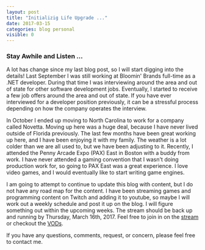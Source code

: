 ```yaml
---
layout: post
title: "Initializig Life Upgrade ..."
date: 2017-03-15
categories: blog personal
visible: 0
---
```


### Stay Awhile and Listen ...
A lot has change since my last blog post, so I will start digging into the details! Last September I was still working at Bloomin' Brands full-time as a .NET developer. During that time I was interviewing around the area and out of state for other software development jobs. Eventually, I started to receive a few job offers around the area and out of state. If you have ever interviewed for a developer position previously, it can be a stressful process depending on how the company operates the interview.

In October I ended up moving to North Carolina to work for a company called Novetta. Moving up here was a huge deal, because I have never lived outside of Florida previously. The last few months have been great working up here, and I have been enjoying it with my family. The weather is a lot colder than we are all used to, but we have been adjusting to it. Recently, I attended the Penny Arcade Expo (PAX) East in Boston with a buddy from work. I have never attended a gaming convention that I wasn't doing production work for, so going to PAX East was a great experience. I love video games, and I would eventually like to start writing game engines.
 
I am going to attempt to continue to update this blog with content, but I do not have any road map for the content. I have been streaming games and programming content on Twitch and adding it to youtube, so maybe I will work out a weekly schedule and post it up on the blog. I will figure something out within the upcoming weeks. The stream should be back up and running by Thursday, March 16th, 2017. Feel free to join in on the [stream][Twitch] or checkout the [VODs][YouTube].

If you have any questions, comments, request, or concern, please feel free to contact me.

[YouTube]:	https://www.youtube.com/channel/UCCG0iK4T34xo3Q4RzKShcQw
[Twitch]:	https://www.twitch.tv/nkanedev 
